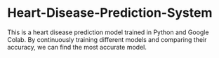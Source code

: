 # Heart-Disease-Prediction-System
This is a heart disease prediction model trained in Python and Google Colab. By continuously training different models and comparing their accuracy, we can find the most accurate model.
